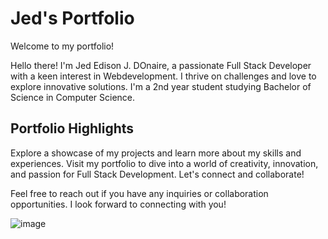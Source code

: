 # Jed's Portfolio


Welcome to my portfolio!





Hello there! I'm Jed Edison J. DOnaire, a passionate Full Stack Developer with a keen interest in Webdevelopment. I thrive on challenges and love to explore innovative solutions. I'm a 2nd year student studying Bachelor of Science in Computer Science.
## Portfolio Highlights

Explore a showcase of my projects and learn more about my skills and experiences. Visit my portfolio to dive into a world of creativity, innovation, and passion for Full Stack Development. Let's connect and collaborate!

Feel free to reach out if you have any inquiries or collaboration opportunities. I look forward to connecting with you!

![image](https://github.com/yunjin08/portfolio/assets/125939827/7a4728c8-83aa-4a9f-ad47-60be71960ef2)

